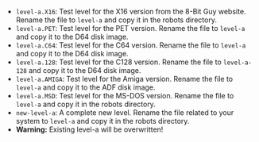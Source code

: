 - `level-a.X16`: Test level for the X16 version from the 8-Bit Guy website. Rename the file to `level-a` and copy it in the robots directory.
- `level-a.PET`: Test level for the PET version. Rename the file to `level-a` and copy it to the D64 disk image.
- `level-a.C64`: Test level for the C64 version. Rename the file to `level-a` and copy it to the D64 disk image.
- `level-a.128`: Test level for the C128 version. Rename the file to `level-a-128` and copy it to the D64 disk image.
- `level-a.AMIGA`: Test level for the Amiga version. Rename the file to `level-a` and copy it to the ADF disk image.
- `level-a.MSD`: Test level for the MS-DOS version. Rename the file to `level-a` and copy it in the robots directory.
- `new-level-a`: A complete new level. Rename the file related to your system to `level-a` and copy it in the robots directory.
- **Warning:** Existing level-a will be overwritten!
